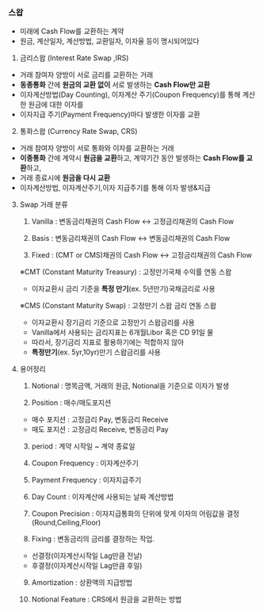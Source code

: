### 스왑



- 미래에 Cash Flow를 교환하는 계약
- 원금, 계산일자, 계산방법, 교환일자, 이자율 등이 명시되어있다



1.  금리스왑 (Interest Rate Swap ,IRS)

   - 거래 참여자 양방이 서로 금리를 교환하는 거래
   - **동종통화** 간에 **원금의 교환 없이** 서로 발생하는 **Cash Flow만 교환**
   - 이자계산방법(Day Counting), 이자계산 주기(Coupon Frequency)를 통해 계산한 원금에 대한 이자를
   - 이자지급 주기(Payment Frequency)마다 발생한 이자를 교환

   

2.  통화스왑 (Currency Rate Swap, CRS)

   - 거래 참여자 양방이 서로 통화와 이자를 교환하는 거래
   - **이종통화** 간에  계약시 **원금을 교환**하고, 계약기간 동안 발생하는 **Cash Flow를 교환**하고, 
   - 거래 종료시에 **원금을 다시 교환**
   - 이자계산방법, 이자계산주기,이자 지급주기를 통해 이자 발생&지급



3. Swap 거래 분류

   1) Vanilla : 변동금리채권의 Cash Flow  <->  고정금리채권의 Cash Flow 

   2) Basis : 변동금리채권의 Cash Flow  <->  변동금리채권의 Cash Flow

   3) Fixed : (CMT or CMS)채권의 Cash Flow  <->  고정금리채권의 Cash Flow

   ※CMT (Constant Maturity Treasury) : 고정만기국채 수익률 연동 스왑

   - 이자교환시 금리 기준을 **특정 만기**(ex. 5년만기)국채금리로 사용

   ※CMS (Constant Maturity Swap) : 고정만기 스왑 금리 연동 스왑

   - 이자교환시 장기금리 기준으로 고정만기 스왑금리를 사용
   - Vanilla에서 사용되는 금리지표는 6개월Libor 혹은 CD 91일 물
   - 따라서, 장기금리 지표로 활용하기에는 적합하지 않아 
   - **특정만기**(ex. 5yr,10yr)만기 스왑금리를 사용



4. 용어정리

   1) Notional : 명목금액, 거래의 원금, Notional을 기준으로 이자가 발생

   2) Position : 매수/매도포지션

   	- 매수 포지션 : 고정금리 Pay, 변동금리 Receive
   	- 매도 포지션 : 고정금리 Receive, 변동금리 Pay

   3) period : 계약 시작일 ~ 계약 종료일

   4) Coupon Frequency : 이자계산주기

   5) Payment Frequency : 이자지급주기

   6) Day Count : 이자계산에 사용되는 날짜 계산방법

   7) Coupon Precision : 이자지급통화의 단위에 맞게 이자의 어림값을 결정(Round,Ceiling,Floor)

   8) Fixing : 변동금리의 금리를 결정하는 작업. 

   - 선결정(이자계산시작일 Lag만큼 전날)
   - 후결정(이자계산시작일 Lag만큼 후일)

   9) Amortization : 상환액의 지급방법 

   10) Notional Feature : CRS에서 원금을 교환하는 방법

